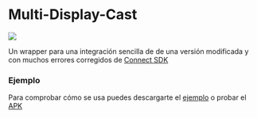 # Multi-Display-Cast

[![](https://jitpack.io/v/munix/Multi-Display-Cast.svg)](https://jitpack.io/#munix/Multi-Display-Cast)

Un wrapper para una integración sencilla de de una versión modificada y con muchos errores corregidos de [Connect SDK](http://www.svlconnectsdk.com/)

### Ejemplo

Para comprobar cómo se usa puedes descargarte el [ejemplo](https://github.com/munix/Multi-Display-Cast/tree/master/demo) o probar el [APK](https://github.com/munix/Multi-Display-Cast/raw/master/demo.apk)